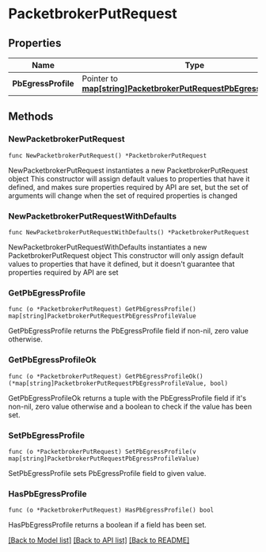 # PacketbrokerPutRequest

## Properties

Name | Type | Description | Notes
------------ | ------------- | ------------- | -------------
**PbEgressProfile** | Pointer to [**map[string]PacketbrokerPutRequestPbEgressProfileValue**](PacketbrokerPutRequestPbEgressProfileValue.md) |  | [optional] 

## Methods

### NewPacketbrokerPutRequest

`func NewPacketbrokerPutRequest() *PacketbrokerPutRequest`

NewPacketbrokerPutRequest instantiates a new PacketbrokerPutRequest object
This constructor will assign default values to properties that have it defined,
and makes sure properties required by API are set, but the set of arguments
will change when the set of required properties is changed

### NewPacketbrokerPutRequestWithDefaults

`func NewPacketbrokerPutRequestWithDefaults() *PacketbrokerPutRequest`

NewPacketbrokerPutRequestWithDefaults instantiates a new PacketbrokerPutRequest object
This constructor will only assign default values to properties that have it defined,
but it doesn't guarantee that properties required by API are set

### GetPbEgressProfile

`func (o *PacketbrokerPutRequest) GetPbEgressProfile() map[string]PacketbrokerPutRequestPbEgressProfileValue`

GetPbEgressProfile returns the PbEgressProfile field if non-nil, zero value otherwise.

### GetPbEgressProfileOk

`func (o *PacketbrokerPutRequest) GetPbEgressProfileOk() (*map[string]PacketbrokerPutRequestPbEgressProfileValue, bool)`

GetPbEgressProfileOk returns a tuple with the PbEgressProfile field if it's non-nil, zero value otherwise
and a boolean to check if the value has been set.

### SetPbEgressProfile

`func (o *PacketbrokerPutRequest) SetPbEgressProfile(v map[string]PacketbrokerPutRequestPbEgressProfileValue)`

SetPbEgressProfile sets PbEgressProfile field to given value.

### HasPbEgressProfile

`func (o *PacketbrokerPutRequest) HasPbEgressProfile() bool`

HasPbEgressProfile returns a boolean if a field has been set.


[[Back to Model list]](../README.md#documentation-for-models) [[Back to API list]](../README.md#documentation-for-api-endpoints) [[Back to README]](../README.md)


